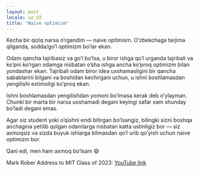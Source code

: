 ```yaml
---
layout: post
locale: uz_UZ
title: "Naive optimism"
---
```


Kecha bir qiziq narsa o’rgandim — naive optimism. O’zbekchaga tarjima qilganda, sodda/go’l optimizm bo’lar ekan.

Odam qancha tajribasiz va go’l bo’lsa, u biror ishga qo’l urganda tajribali va ko’pni ko’rgan odamga nisbatan o’sha ishga ancha ko’proq optimizm bilan yondashar ekan. Tajribali odam biror idea uxshamasligini bir qancha sabablarini bilgani va boshidan kechirgani uchun, u ishni boshlamasdan yengilishi extimoligi ko’proq ekan.

Ishni boshlamasdan yengilishdan yomoni bo’lmasa kerak deb o’ylayman. Chunki bir marta bir narsa uxshamadi degani keyingi safar xam shunday bo’ladi degani emas.

Agar siz student yoki o’qishni endi bitirgan bo’lsangiz, bilingki sizni boshqa anchagina yetilib qolgan odamlarga nisbatan katta ustinligiz bor — siz axmoqsiz va sizda buyuk ishlarga bilmasdan qo’l urib qo’yish uchun naive optimizm bor.

Qani edi, men ham axmoq bo’lsam 😄

Mark Rober Address to MIT Class of 2023: [YouTube link](https://youtu.be/0FGlsuTnt_U)